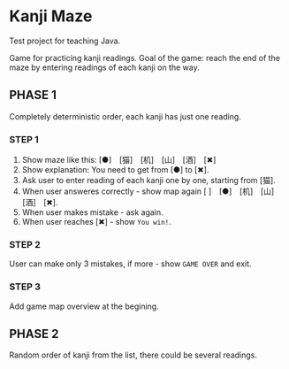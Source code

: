 # Kanji Maze

Test project for teaching Java.

Game for practicing kanji readings.
Goal of the game: reach the end of the maze by entering readings of each kanji on the way.

## PHASE 1

Completely deterministic order, each kanji has just one reading. 

### STEP 1

1. Show maze like this: [●]　[猫]　[机]　[山]　[酒]　[✖︎]
2. Show explanation: You need to get from [●] to [✖︎].
3. Ask user to enter reading of each kanji one by one, starting from [猫].
4. When user answeres correctly - show map again [ ]　[●]　[机]　[山]　[酒]　[✖︎].
5. When user makes mistake - ask again.
6. When user reaches [✖︎] - show `You win!`.

### STEP 2

User can make only 3 mistakes, if more - show `GAME OVER` and exit.

### STEP 3

Add game map overview at the begining.

## PHASE 2

Random order of kanji from the list, there could be several readings.

